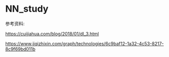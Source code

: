 # NN_study

参考资料:

https://cuijiahua.com/blog/2018/01/dl_3.html

https://www.jiqizhixin.com/graph/technologies/6c9baf12-1a32-4c53-8217-8c9f69bd011b
